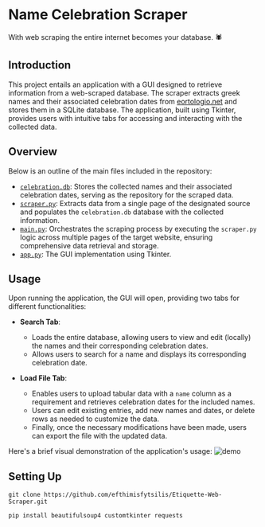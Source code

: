 # Name Celebration Scraper
With web scraping the entire internet becomes your database. :spider:

## Introduction
This project entails an application with a GUI designed to retrieve information from a web-scraped database. The scraper extracts greek names and their associated celebration dates from [eortologio.net](https://www.eortologio.net/) and stores them in a SQLite database. The application, built using Tkinter, provides users with intuitive tabs for accessing and interacting with the collected data.

## Overview
Below is an outline of the main files included in the repository:
- [`celebration.db`](celebration.db): Stores the collected names and their associated celebration dates, serving as the repository for the scraped data. 
- [`scraper.py`](scraper.py): Extracts data from a single page of the designated source and populates the `celebration.db` database with the collected information.
- [`main.py`](main.py): Orchestrates the scraping process by executing the `scraper.py` logic across multiple pages of the target website, ensuring comprehensive data retrieval and storage.
- [`app.py`](app.py): The GUI implementation using Tkinter.

## Usage
Upon running the application, the GUI will open, providing two tabs for different functionalities:

- **Search Tab**: 
    - Loads the entire database, allowing users to view and edit (locally) the names and their corresponding celebration dates.
    - Allows users to search for a name and displays its corresponding celebration date.

- **Load File Tab**:
    - Enables users to upload tabular data with a `name` column as a requirement and retrieves celebration dates for the included names.
    - Users can edit existing entries, add new names and dates, or delete rows as needed to customize the data.
    - Finally, once the necessary modifications have been made, users can export the file with the updated data.

Here's a brief visual demonstration of the application's usage:
![demo](https://github.com/efthimisfytsilis/Etiquette-Web-Scraper/assets/150830434/8f701dd0-4e05-439e-914f-e2bf18f8fab4)

## Setting Up
```
git clone https://github.com/efthimisfytsilis/Etiquette-Web-Scraper.git
```
```
pip install beautifulsoup4 customtkinter requests
```
